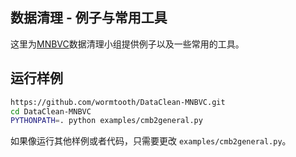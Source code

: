## 数据清理 - 例子与常用工具

这里为[MNBVC](http://mnbvc.253874.net)数据清理小组提供例子以及一些常用的工具。

## 运行样例

```bash
https://github.com/wormtooth/DataClean-MNBVC.git
cd DataClean-MNBVC
PYTHONPATH=. python examples/cmb2general.py
```
如果像运行其他样例或者代码，只需要更改 `examples/cmb2general.py`。

